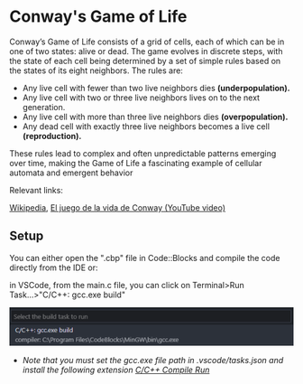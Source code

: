 # Conway's Game of Life

Conway’s Game of Life consists of a grid of cells, each of which can be in one of two states: alive or dead. The game evolves in discrete steps, with the state of each cell being determined by a set of simple rules based on the states of its eight neighbors. The rules are:

- Any live cell with fewer than two live neighbors dies **(underpopulation).**
- Any live cell with two or three live neighbors lives on to the next generation.
- Any live cell with more than three live neighbors dies **(overpopulation).**
- Any dead cell with exactly three live neighbors becomes a live cell **(reproduction).**

These rules lead to complex and often unpredictable patterns emerging over time, making the Game of Life a fascinating example of cellular automata and emergent behavior

Relevant links: 

[Wikipedia](https://es.wikipedia.org/wiki/Juego_de_la_vida), [El juego de la vida de Conway (YouTube video)](https://www.youtube.com/watch?v=2ssnMkJFqbA)

## Setup

You can either open the ".cbp" file in Code::Blocks and compile the code directly from the IDE or:

in VSCode, from the main.c file, you can click on Terminal>Run Task...>"C/C++: gcc.exe build"

![alt text](image.png)

- _Note that you must set the gcc.exe file path in .vscode/tasks.json and install the following extension [C/C++ Compile Run](https://marketplace.visualstudio.com/items?itemName=danielpinto8zz6.c-cpp-compile-run)_